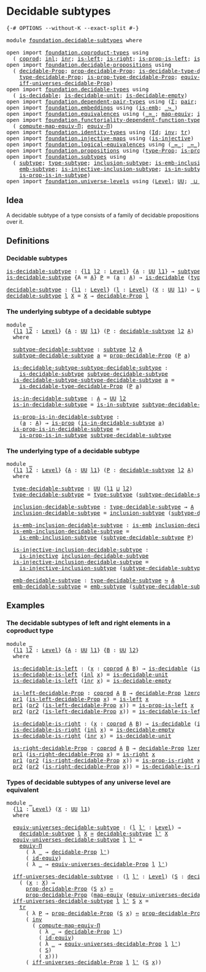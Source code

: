 # Decidable subtypes

<pre class="Agda"><a id="31" class="Symbol">{-#</a> <a id="35" class="Keyword">OPTIONS</a> <a id="43" class="Pragma">--without-K</a> <a id="55" class="Pragma">--exact-split</a> <a id="69" class="Symbol">#-}</a>

<a id="74" class="Keyword">module</a> <a id="81" href="foundation.decidable-subtypes.html" class="Module">foundation.decidable-subtypes</a> <a id="111" class="Keyword">where</a>

<a id="118" class="Keyword">open</a> <a id="123" class="Keyword">import</a> <a id="130" href="foundation.coproduct-types.html" class="Module">foundation.coproduct-types</a> <a id="157" class="Keyword">using</a>
  <a id="165" class="Symbol">(</a> <a id="167" href="foundation.coproduct-types.html#1168" class="Datatype">coprod</a><a id="173" class="Symbol">;</a> <a id="175" href="foundation.coproduct-types.html#1239" class="InductiveConstructor">inl</a><a id="178" class="Symbol">;</a> <a id="180" href="foundation.coproduct-types.html#1262" class="InductiveConstructor">inr</a><a id="183" class="Symbol">;</a> <a id="185" href="foundation.coproduct-types.html#1765" class="Function">is-left</a><a id="192" class="Symbol">;</a> <a id="194" href="foundation.coproduct-types.html#2077" class="Function">is-right</a><a id="202" class="Symbol">;</a> <a id="204" href="foundation.coproduct-types.html#1841" class="Function">is-prop-is-left</a><a id="219" class="Symbol">;</a> <a id="221" href="foundation.coproduct-types.html#2156" class="Function">is-prop-is-right</a><a id="237" class="Symbol">)</a>
<a id="239" class="Keyword">open</a> <a id="244" class="Keyword">import</a> <a id="251" href="foundation.decidable-propositions.html" class="Module">foundation.decidable-propositions</a> <a id="285" class="Keyword">using</a>
  <a id="293" class="Symbol">(</a> <a id="295" href="foundation.decidable-propositions.html#2018" class="Function">decidable-Prop</a><a id="309" class="Symbol">;</a> <a id="311" href="foundation.decidable-propositions.html#2167" class="Function">prop-decidable-Prop</a><a id="330" class="Symbol">;</a> <a id="332" href="foundation.decidable-propositions.html#2506" class="Function">is-decidable-type-decidable-Prop</a><a id="364" class="Symbol">;</a>
    <a id="370" href="foundation.decidable-propositions.html#2276" class="Function">type-decidable-Prop</a><a id="389" class="Symbol">;</a> <a id="391" href="foundation.decidable-propositions.html#2373" class="Function">is-prop-type-decidable-Prop</a><a id="418" class="Symbol">;</a> <a id="420" href="foundation.decidable-propositions.html#6010" class="Function">equiv-universes-decidable-Prop</a><a id="450" class="Symbol">;</a>
    <a id="456" href="foundation.decidable-propositions.html#6205" class="Function">iff-universes-decidable-Prop</a><a id="484" class="Symbol">)</a>
<a id="486" class="Keyword">open</a> <a id="491" class="Keyword">import</a> <a id="498" href="foundation.decidable-types.html" class="Module">foundation.decidable-types</a> <a id="525" class="Keyword">using</a>
  <a id="533" class="Symbol">(</a> <a id="535" href="foundation.decidable-types.html#1905" class="Function">is-decidable</a><a id="547" class="Symbol">;</a> <a id="549" href="foundation.decidable-types.html#2740" class="Function">is-decidable-unit</a><a id="566" class="Symbol">;</a> <a id="568" href="foundation.decidable-types.html#2808" class="Function">is-decidable-empty</a><a id="586" class="Symbol">)</a>
<a id="588" class="Keyword">open</a> <a id="593" class="Keyword">import</a> <a id="600" href="foundation.dependent-pair-types.html" class="Module">foundation.dependent-pair-types</a> <a id="632" class="Keyword">using</a> <a id="638" class="Symbol">(</a><a id="639" href="foundation-core.dependent-pair-types.html#502" class="Record">Σ</a><a id="640" class="Symbol">;</a> <a id="642" href="foundation-core.dependent-pair-types.html#575" class="InductiveConstructor">pair</a><a id="646" class="Symbol">;</a> <a id="648" href="foundation-core.dependent-pair-types.html#592" class="Field">pr1</a><a id="651" class="Symbol">;</a> <a id="653" href="foundation-core.dependent-pair-types.html#604" class="Field">pr2</a><a id="656" class="Symbol">)</a>
<a id="658" class="Keyword">open</a> <a id="663" class="Keyword">import</a> <a id="670" href="foundation.embeddings.html" class="Module">foundation.embeddings</a> <a id="692" class="Keyword">using</a> <a id="698" class="Symbol">(</a><a id="699" href="foundation-core.embeddings.html#980" class="Function">is-emb</a><a id="705" class="Symbol">;</a> <a id="707" href="foundation-core.embeddings.html#1062" class="Function Operator">_↪_</a><a id="710" class="Symbol">)</a>
<a id="712" class="Keyword">open</a> <a id="717" class="Keyword">import</a> <a id="724" href="foundation.equivalences.html" class="Module">foundation.equivalences</a> <a id="748" class="Keyword">using</a> <a id="754" class="Symbol">(</a><a id="755" href="foundation-core.equivalences.html#1607" class="Function Operator">_≃_</a><a id="758" class="Symbol">;</a> <a id="760" href="foundation-core.equivalences.html#1807" class="Function">map-equiv</a><a id="769" class="Symbol">;</a> <a id="771" href="foundation-core.equivalences.html#2480" class="Function">id-equiv</a><a id="779" class="Symbol">)</a>
<a id="781" class="Keyword">open</a> <a id="786" class="Keyword">import</a> <a id="793" href="foundation.functoriality-dependent-function-types.html" class="Module">foundation.functoriality-dependent-function-types</a> <a id="843" class="Keyword">using</a>
  <a id="851" class="Symbol">(</a> <a id="853" href="foundation.functoriality-dependent-function-types.html#2501" class="Function">compute-map-equiv-Π</a><a id="872" class="Symbol">;</a> <a id="874" href="foundation.functoriality-dependent-function-types.html#4227" class="Function">equiv-Π</a><a id="881" class="Symbol">)</a>
<a id="883" class="Keyword">open</a> <a id="888" class="Keyword">import</a> <a id="895" href="foundation.identity-types.html" class="Module">foundation.identity-types</a> <a id="921" class="Keyword">using</a> <a id="927" class="Symbol">(</a><a id="928" href="foundation-core.identity-types.html#641" class="Datatype">Id</a><a id="930" class="Symbol">;</a> <a id="932" href="foundation-core.identity-types.html#1552" class="Function">inv</a><a id="935" class="Symbol">;</a> <a id="937" href="foundation-core.identity-types.html#4583" class="Function">tr</a><a id="939" class="Symbol">)</a>
<a id="941" class="Keyword">open</a> <a id="946" class="Keyword">import</a> <a id="953" href="foundation.injective-maps.html" class="Module">foundation.injective-maps</a> <a id="979" class="Keyword">using</a> <a id="985" class="Symbol">(</a><a id="986" href="foundation.injective-maps.html#1295" class="Function">is-injective</a><a id="998" class="Symbol">)</a>
<a id="1000" class="Keyword">open</a> <a id="1005" class="Keyword">import</a> <a id="1012" href="foundation.logical-equivalences.html" class="Module">foundation.logical-equivalences</a> <a id="1044" class="Keyword">using</a> <a id="1050" class="Symbol">(</a><a id="1051" href="foundation-core.logical-equivalences.html#886" class="Function Operator">_↔_</a><a id="1054" class="Symbol">;</a> <a id="1056" href="foundation-core.logical-equivalences.html#1025" class="Function Operator">_⇔_</a><a id="1059" class="Symbol">)</a>
<a id="1061" class="Keyword">open</a> <a id="1066" class="Keyword">import</a> <a id="1073" href="foundation.propositions.html" class="Module">foundation.propositions</a> <a id="1097" class="Keyword">using</a> <a id="1103" class="Symbol">(</a><a id="1104" href="foundation-core.propositions.html#1482" class="Function">type-Prop</a><a id="1113" class="Symbol">;</a> <a id="1115" href="foundation-core.propositions.html#1295" class="Function">is-prop</a><a id="1122" class="Symbol">)</a>
<a id="1124" class="Keyword">open</a> <a id="1129" class="Keyword">import</a> <a id="1136" href="foundation.subtypes.html" class="Module">foundation.subtypes</a> <a id="1156" class="Keyword">using</a>
  <a id="1164" class="Symbol">(</a> <a id="1166" href="foundation-core.subtypes.html#2197" class="Function">subtype</a><a id="1173" class="Symbol">;</a> <a id="1175" href="foundation-core.subtypes.html#2541" class="Function">type-subtype</a><a id="1187" class="Symbol">;</a> <a id="1189" href="foundation-core.subtypes.html#2607" class="Function">inclusion-subtype</a><a id="1206" class="Symbol">;</a> <a id="1208" href="foundation-core.subtypes.html#3702" class="Function">is-emb-inclusion-subtype</a><a id="1232" class="Symbol">;</a>
    <a id="1238" href="foundation-core.subtypes.html#3948" class="Function">emb-subtype</a><a id="1249" class="Symbol">;</a> <a id="1251" href="foundation.subtypes.html#1110" class="Function">is-injective-inclusion-subtype</a><a id="1281" class="Symbol">;</a> <a id="1283" href="foundation-core.subtypes.html#2361" class="Function">is-in-subtype</a><a id="1296" class="Symbol">;</a>
    <a id="1302" href="foundation-core.subtypes.html#2426" class="Function">is-prop-is-in-subtype</a><a id="1323" class="Symbol">)</a>
<a id="1325" class="Keyword">open</a> <a id="1330" class="Keyword">import</a> <a id="1337" href="foundation.universe-levels.html" class="Module">foundation.universe-levels</a> <a id="1364" class="Keyword">using</a> <a id="1370" class="Symbol">(</a><a id="1371" href="Agda.Primitive.html#597" class="Postulate">Level</a><a id="1376" class="Symbol">;</a> <a id="1378" href="foundation-core.universe-levels.html#222" class="Primitive">UU</a><a id="1380" class="Symbol">;</a> <a id="1382" href="Agda.Primitive.html#810" class="Primitive Operator">_⊔_</a><a id="1385" class="Symbol">;</a> <a id="1387" href="Agda.Primitive.html#780" class="Primitive">lsuc</a><a id="1391" class="Symbol">;</a> <a id="1393" href="Agda.Primitive.html#764" class="Primitive">lzero</a><a id="1398" class="Symbol">)</a>
</pre>
## Idea

A decidable subtype of a type consists of a family of decidable propositions over it.

## Definitions

### Decidable subtypes

<pre class="Agda"><a id="is-decidable-subtype"></a><a id="1549" href="foundation.decidable-subtypes.html#1549" class="Function">is-decidable-subtype</a> <a id="1570" class="Symbol">:</a> <a id="1572" class="Symbol">{</a><a id="1573" href="foundation.decidable-subtypes.html#1573" class="Bound">l1</a> <a id="1576" href="foundation.decidable-subtypes.html#1576" class="Bound">l2</a> <a id="1579" class="Symbol">:</a> <a id="1581" href="Agda.Primitive.html#597" class="Postulate">Level</a><a id="1586" class="Symbol">}</a> <a id="1588" class="Symbol">{</a><a id="1589" href="foundation.decidable-subtypes.html#1589" class="Bound">A</a> <a id="1591" class="Symbol">:</a> <a id="1593" href="foundation-core.universe-levels.html#222" class="Primitive">UU</a> <a id="1596" href="foundation.decidable-subtypes.html#1573" class="Bound">l1</a><a id="1598" class="Symbol">}</a> <a id="1600" class="Symbol">→</a> <a id="1602" href="foundation-core.subtypes.html#2197" class="Function">subtype</a> <a id="1610" href="foundation.decidable-subtypes.html#1576" class="Bound">l2</a> <a id="1613" href="foundation.decidable-subtypes.html#1589" class="Bound">A</a> <a id="1615" class="Symbol">→</a> <a id="1617" href="foundation-core.universe-levels.html#222" class="Primitive">UU</a> <a id="1620" class="Symbol">(</a><a id="1621" href="foundation.decidable-subtypes.html#1573" class="Bound">l1</a> <a id="1624" href="Agda.Primitive.html#810" class="Primitive Operator">⊔</a> <a id="1626" href="foundation.decidable-subtypes.html#1576" class="Bound">l2</a><a id="1628" class="Symbol">)</a>
<a id="1630" href="foundation.decidable-subtypes.html#1549" class="Function">is-decidable-subtype</a> <a id="1651" class="Symbol">{</a><a id="1652" class="Argument">A</a> <a id="1654" class="Symbol">=</a> <a id="1656" href="foundation.decidable-subtypes.html#1656" class="Bound">A</a><a id="1657" class="Symbol">}</a> <a id="1659" href="foundation.decidable-subtypes.html#1659" class="Bound">P</a> <a id="1661" class="Symbol">=</a> <a id="1663" class="Symbol">(</a><a id="1664" href="foundation.decidable-subtypes.html#1664" class="Bound">a</a> <a id="1666" class="Symbol">:</a> <a id="1668" href="foundation.decidable-subtypes.html#1656" class="Bound">A</a><a id="1669" class="Symbol">)</a> <a id="1671" class="Symbol">→</a> <a id="1673" href="foundation.decidable-types.html#1905" class="Function">is-decidable</a> <a id="1686" class="Symbol">(</a><a id="1687" href="foundation-core.propositions.html#1482" class="Function">type-Prop</a> <a id="1697" class="Symbol">(</a><a id="1698" href="foundation.decidable-subtypes.html#1659" class="Bound">P</a> <a id="1700" href="foundation.decidable-subtypes.html#1664" class="Bound">a</a><a id="1701" class="Symbol">))</a>

<a id="decidable-subtype"></a><a id="1705" href="foundation.decidable-subtypes.html#1705" class="Function">decidable-subtype</a> <a id="1723" class="Symbol">:</a> <a id="1725" class="Symbol">{</a><a id="1726" href="foundation.decidable-subtypes.html#1726" class="Bound">l1</a> <a id="1729" class="Symbol">:</a> <a id="1731" href="Agda.Primitive.html#597" class="Postulate">Level</a><a id="1736" class="Symbol">}</a> <a id="1738" class="Symbol">(</a><a id="1739" href="foundation.decidable-subtypes.html#1739" class="Bound">l</a> <a id="1741" class="Symbol">:</a> <a id="1743" href="Agda.Primitive.html#597" class="Postulate">Level</a><a id="1748" class="Symbol">)</a> <a id="1750" class="Symbol">(</a><a id="1751" href="foundation.decidable-subtypes.html#1751" class="Bound">X</a> <a id="1753" class="Symbol">:</a> <a id="1755" href="foundation-core.universe-levels.html#222" class="Primitive">UU</a> <a id="1758" href="foundation.decidable-subtypes.html#1726" class="Bound">l1</a><a id="1760" class="Symbol">)</a> <a id="1762" class="Symbol">→</a> <a id="1764" href="foundation-core.universe-levels.html#222" class="Primitive">UU</a> <a id="1767" class="Symbol">(</a><a id="1768" href="foundation.decidable-subtypes.html#1726" class="Bound">l1</a> <a id="1771" href="Agda.Primitive.html#810" class="Primitive Operator">⊔</a> <a id="1773" href="Agda.Primitive.html#780" class="Primitive">lsuc</a> <a id="1778" href="foundation.decidable-subtypes.html#1739" class="Bound">l</a><a id="1779" class="Symbol">)</a>
<a id="1781" href="foundation.decidable-subtypes.html#1705" class="Function">decidable-subtype</a> <a id="1799" href="foundation.decidable-subtypes.html#1799" class="Bound">l</a> <a id="1801" href="foundation.decidable-subtypes.html#1801" class="Bound">X</a> <a id="1803" class="Symbol">=</a> <a id="1805" href="foundation.decidable-subtypes.html#1801" class="Bound">X</a> <a id="1807" class="Symbol">→</a> <a id="1809" href="foundation.decidable-propositions.html#2018" class="Function">decidable-Prop</a> <a id="1824" href="foundation.decidable-subtypes.html#1799" class="Bound">l</a>
</pre>
### The underlying subtype of a decidable subtype

<pre class="Agda"><a id="1890" class="Keyword">module</a> <a id="1897" href="foundation.decidable-subtypes.html#1897" class="Module">_</a>
  <a id="1901" class="Symbol">{</a><a id="1902" href="foundation.decidable-subtypes.html#1902" class="Bound">l1</a> <a id="1905" href="foundation.decidable-subtypes.html#1905" class="Bound">l2</a> <a id="1908" class="Symbol">:</a> <a id="1910" href="Agda.Primitive.html#597" class="Postulate">Level</a><a id="1915" class="Symbol">}</a> <a id="1917" class="Symbol">{</a><a id="1918" href="foundation.decidable-subtypes.html#1918" class="Bound">A</a> <a id="1920" class="Symbol">:</a> <a id="1922" href="foundation-core.universe-levels.html#222" class="Primitive">UU</a> <a id="1925" href="foundation.decidable-subtypes.html#1902" class="Bound">l1</a><a id="1927" class="Symbol">}</a> <a id="1929" class="Symbol">(</a><a id="1930" href="foundation.decidable-subtypes.html#1930" class="Bound">P</a> <a id="1932" class="Symbol">:</a> <a id="1934" href="foundation.decidable-subtypes.html#1705" class="Function">decidable-subtype</a> <a id="1952" href="foundation.decidable-subtypes.html#1905" class="Bound">l2</a> <a id="1955" href="foundation.decidable-subtypes.html#1918" class="Bound">A</a><a id="1956" class="Symbol">)</a>
  <a id="1960" class="Keyword">where</a>
  
  <a id="1971" href="foundation.decidable-subtypes.html#1971" class="Function">subtype-decidable-subtype</a> <a id="1997" class="Symbol">:</a> <a id="1999" href="foundation-core.subtypes.html#2197" class="Function">subtype</a> <a id="2007" href="foundation.decidable-subtypes.html#1905" class="Bound">l2</a> <a id="2010" href="foundation.decidable-subtypes.html#1918" class="Bound">A</a>
  <a id="2014" href="foundation.decidable-subtypes.html#1971" class="Function">subtype-decidable-subtype</a> <a id="2040" href="foundation.decidable-subtypes.html#2040" class="Bound">a</a> <a id="2042" class="Symbol">=</a> <a id="2044" href="foundation.decidable-propositions.html#2167" class="Function">prop-decidable-Prop</a> <a id="2064" class="Symbol">(</a><a id="2065" href="foundation.decidable-subtypes.html#1930" class="Bound">P</a> <a id="2067" href="foundation.decidable-subtypes.html#2040" class="Bound">a</a><a id="2068" class="Symbol">)</a>

  <a id="2073" href="foundation.decidable-subtypes.html#2073" class="Function">is-decidable-subtype-subtype-decidable-subtype</a> <a id="2120" class="Symbol">:</a>
    <a id="2126" href="foundation.decidable-subtypes.html#1549" class="Function">is-decidable-subtype</a> <a id="2147" href="foundation.decidable-subtypes.html#1971" class="Function">subtype-decidable-subtype</a>
  <a id="2175" href="foundation.decidable-subtypes.html#2073" class="Function">is-decidable-subtype-subtype-decidable-subtype</a> <a id="2222" href="foundation.decidable-subtypes.html#2222" class="Bound">a</a> <a id="2224" class="Symbol">=</a>
    <a id="2230" href="foundation.decidable-propositions.html#2506" class="Function">is-decidable-type-decidable-Prop</a> <a id="2263" class="Symbol">(</a><a id="2264" href="foundation.decidable-subtypes.html#1930" class="Bound">P</a> <a id="2266" href="foundation.decidable-subtypes.html#2222" class="Bound">a</a><a id="2267" class="Symbol">)</a>

  <a id="2272" href="foundation.decidable-subtypes.html#2272" class="Function">is-in-decidable-subtype</a> <a id="2296" class="Symbol">:</a> <a id="2298" href="foundation.decidable-subtypes.html#1918" class="Bound">A</a> <a id="2300" class="Symbol">→</a> <a id="2302" href="foundation-core.universe-levels.html#222" class="Primitive">UU</a> <a id="2305" href="foundation.decidable-subtypes.html#1905" class="Bound">l2</a>
  <a id="2310" href="foundation.decidable-subtypes.html#2272" class="Function">is-in-decidable-subtype</a> <a id="2334" class="Symbol">=</a> <a id="2336" href="foundation-core.subtypes.html#2361" class="Function">is-in-subtype</a> <a id="2350" href="foundation.decidable-subtypes.html#1971" class="Function">subtype-decidable-subtype</a>

  <a id="2379" href="foundation.decidable-subtypes.html#2379" class="Function">is-prop-is-in-decidable-subtype</a> <a id="2411" class="Symbol">:</a>
    <a id="2417" class="Symbol">(</a><a id="2418" href="foundation.decidable-subtypes.html#2418" class="Bound">a</a> <a id="2420" class="Symbol">:</a> <a id="2422" href="foundation.decidable-subtypes.html#1918" class="Bound">A</a><a id="2423" class="Symbol">)</a> <a id="2425" class="Symbol">→</a> <a id="2427" href="foundation-core.propositions.html#1295" class="Function">is-prop</a> <a id="2435" class="Symbol">(</a><a id="2436" href="foundation.decidable-subtypes.html#2272" class="Function">is-in-decidable-subtype</a> <a id="2460" href="foundation.decidable-subtypes.html#2418" class="Bound">a</a><a id="2461" class="Symbol">)</a>
  <a id="2465" href="foundation.decidable-subtypes.html#2379" class="Function">is-prop-is-in-decidable-subtype</a> <a id="2497" class="Symbol">=</a>
    <a id="2503" href="foundation-core.subtypes.html#2426" class="Function">is-prop-is-in-subtype</a> <a id="2525" href="foundation.decidable-subtypes.html#1971" class="Function">subtype-decidable-subtype</a>
</pre>
### The underlying type of a decidable subtype

<pre class="Agda"><a id="2612" class="Keyword">module</a> <a id="2619" href="foundation.decidable-subtypes.html#2619" class="Module">_</a>
  <a id="2623" class="Symbol">{</a><a id="2624" href="foundation.decidable-subtypes.html#2624" class="Bound">l1</a> <a id="2627" href="foundation.decidable-subtypes.html#2627" class="Bound">l2</a> <a id="2630" class="Symbol">:</a> <a id="2632" href="Agda.Primitive.html#597" class="Postulate">Level</a><a id="2637" class="Symbol">}</a> <a id="2639" class="Symbol">{</a><a id="2640" href="foundation.decidable-subtypes.html#2640" class="Bound">A</a> <a id="2642" class="Symbol">:</a> <a id="2644" href="foundation-core.universe-levels.html#222" class="Primitive">UU</a> <a id="2647" href="foundation.decidable-subtypes.html#2624" class="Bound">l1</a><a id="2649" class="Symbol">}</a> <a id="2651" class="Symbol">(</a><a id="2652" href="foundation.decidable-subtypes.html#2652" class="Bound">P</a> <a id="2654" class="Symbol">:</a> <a id="2656" href="foundation.decidable-subtypes.html#1705" class="Function">decidable-subtype</a> <a id="2674" href="foundation.decidable-subtypes.html#2627" class="Bound">l2</a> <a id="2677" href="foundation.decidable-subtypes.html#2640" class="Bound">A</a><a id="2678" class="Symbol">)</a>
  <a id="2682" class="Keyword">where</a>
  
  <a id="2693" href="foundation.decidable-subtypes.html#2693" class="Function">type-decidable-subtype</a> <a id="2716" class="Symbol">:</a> <a id="2718" href="foundation-core.universe-levels.html#222" class="Primitive">UU</a> <a id="2721" class="Symbol">(</a><a id="2722" href="foundation.decidable-subtypes.html#2624" class="Bound">l1</a> <a id="2725" href="Agda.Primitive.html#810" class="Primitive Operator">⊔</a> <a id="2727" href="foundation.decidable-subtypes.html#2627" class="Bound">l2</a><a id="2729" class="Symbol">)</a>
  <a id="2733" href="foundation.decidable-subtypes.html#2693" class="Function">type-decidable-subtype</a> <a id="2756" class="Symbol">=</a> <a id="2758" href="foundation-core.subtypes.html#2541" class="Function">type-subtype</a> <a id="2771" class="Symbol">(</a><a id="2772" href="foundation.decidable-subtypes.html#1971" class="Function">subtype-decidable-subtype</a> <a id="2798" href="foundation.decidable-subtypes.html#2652" class="Bound">P</a><a id="2799" class="Symbol">)</a>

  <a id="2804" href="foundation.decidable-subtypes.html#2804" class="Function">inclusion-decidable-subtype</a> <a id="2832" class="Symbol">:</a> <a id="2834" href="foundation.decidable-subtypes.html#2693" class="Function">type-decidable-subtype</a> <a id="2857" class="Symbol">→</a> <a id="2859" href="foundation.decidable-subtypes.html#2640" class="Bound">A</a>
  <a id="2863" href="foundation.decidable-subtypes.html#2804" class="Function">inclusion-decidable-subtype</a> <a id="2891" class="Symbol">=</a> <a id="2893" href="foundation-core.subtypes.html#2607" class="Function">inclusion-subtype</a> <a id="2911" class="Symbol">(</a><a id="2912" href="foundation.decidable-subtypes.html#1971" class="Function">subtype-decidable-subtype</a> <a id="2938" href="foundation.decidable-subtypes.html#2652" class="Bound">P</a><a id="2939" class="Symbol">)</a>

  <a id="2944" href="foundation.decidable-subtypes.html#2944" class="Function">is-emb-inclusion-decidable-subtype</a> <a id="2979" class="Symbol">:</a> <a id="2981" href="foundation-core.embeddings.html#980" class="Function">is-emb</a> <a id="2988" href="foundation.decidable-subtypes.html#2804" class="Function">inclusion-decidable-subtype</a>
  <a id="3018" href="foundation.decidable-subtypes.html#2944" class="Function">is-emb-inclusion-decidable-subtype</a> <a id="3053" class="Symbol">=</a>
    <a id="3059" href="foundation-core.subtypes.html#3702" class="Function">is-emb-inclusion-subtype</a> <a id="3084" class="Symbol">(</a><a id="3085" href="foundation.decidable-subtypes.html#1971" class="Function">subtype-decidable-subtype</a> <a id="3111" href="foundation.decidable-subtypes.html#2652" class="Bound">P</a><a id="3112" class="Symbol">)</a>

  <a id="3117" href="foundation.decidable-subtypes.html#3117" class="Function">is-injective-inclusion-decidable-subtype</a> <a id="3158" class="Symbol">:</a>
    <a id="3164" href="foundation.injective-maps.html#1295" class="Function">is-injective</a> <a id="3177" href="foundation.decidable-subtypes.html#2804" class="Function">inclusion-decidable-subtype</a>
  <a id="3207" href="foundation.decidable-subtypes.html#3117" class="Function">is-injective-inclusion-decidable-subtype</a> <a id="3248" class="Symbol">=</a>
    <a id="3254" href="foundation.subtypes.html#1110" class="Function">is-injective-inclusion-subtype</a> <a id="3285" class="Symbol">(</a><a id="3286" href="foundation.decidable-subtypes.html#1971" class="Function">subtype-decidable-subtype</a> <a id="3312" href="foundation.decidable-subtypes.html#2652" class="Bound">P</a><a id="3313" class="Symbol">)</a>

  <a id="3318" href="foundation.decidable-subtypes.html#3318" class="Function">emb-decidable-subtype</a> <a id="3340" class="Symbol">:</a> <a id="3342" href="foundation.decidable-subtypes.html#2693" class="Function">type-decidable-subtype</a> <a id="3365" href="foundation-core.embeddings.html#1062" class="Function Operator">↪</a> <a id="3367" href="foundation.decidable-subtypes.html#2640" class="Bound">A</a>
  <a id="3371" href="foundation.decidable-subtypes.html#3318" class="Function">emb-decidable-subtype</a> <a id="3393" class="Symbol">=</a> <a id="3395" href="foundation-core.subtypes.html#3948" class="Function">emb-subtype</a> <a id="3407" class="Symbol">(</a><a id="3408" href="foundation.decidable-subtypes.html#1971" class="Function">subtype-decidable-subtype</a> <a id="3434" href="foundation.decidable-subtypes.html#2652" class="Bound">P</a><a id="3435" class="Symbol">)</a>
</pre>
## Examples

### The decidable subtypes of left and right elements in a coproduct type

<pre class="Agda"><a id="3538" class="Keyword">module</a> <a id="3545" href="foundation.decidable-subtypes.html#3545" class="Module">_</a>
  <a id="3549" class="Symbol">{</a><a id="3550" href="foundation.decidable-subtypes.html#3550" class="Bound">l1</a> <a id="3553" href="foundation.decidable-subtypes.html#3553" class="Bound">l2</a> <a id="3556" class="Symbol">:</a> <a id="3558" href="Agda.Primitive.html#597" class="Postulate">Level</a><a id="3563" class="Symbol">}</a> <a id="3565" class="Symbol">{</a><a id="3566" href="foundation.decidable-subtypes.html#3566" class="Bound">A</a> <a id="3568" class="Symbol">:</a> <a id="3570" href="foundation-core.universe-levels.html#222" class="Primitive">UU</a> <a id="3573" href="foundation.decidable-subtypes.html#3550" class="Bound">l1</a><a id="3575" class="Symbol">}</a> <a id="3577" class="Symbol">{</a><a id="3578" href="foundation.decidable-subtypes.html#3578" class="Bound">B</a> <a id="3580" class="Symbol">:</a> <a id="3582" href="foundation-core.universe-levels.html#222" class="Primitive">UU</a> <a id="3585" href="foundation.decidable-subtypes.html#3553" class="Bound">l2</a><a id="3587" class="Symbol">}</a>
  <a id="3591" class="Keyword">where</a>

  <a id="3600" href="foundation.decidable-subtypes.html#3600" class="Function">is-decidable-is-left</a> <a id="3621" class="Symbol">:</a> <a id="3623" class="Symbol">(</a><a id="3624" href="foundation.decidable-subtypes.html#3624" class="Bound">x</a> <a id="3626" class="Symbol">:</a> <a id="3628" href="foundation.coproduct-types.html#1168" class="Datatype">coprod</a> <a id="3635" href="foundation.decidable-subtypes.html#3566" class="Bound">A</a> <a id="3637" href="foundation.decidable-subtypes.html#3578" class="Bound">B</a><a id="3638" class="Symbol">)</a> <a id="3640" class="Symbol">→</a> <a id="3642" href="foundation.decidable-types.html#1905" class="Function">is-decidable</a> <a id="3655" class="Symbol">(</a><a id="3656" href="foundation.coproduct-types.html#1765" class="Function">is-left</a> <a id="3664" href="foundation.decidable-subtypes.html#3624" class="Bound">x</a><a id="3665" class="Symbol">)</a>
  <a id="3669" href="foundation.decidable-subtypes.html#3600" class="Function">is-decidable-is-left</a> <a id="3690" class="Symbol">(</a><a id="3691" href="foundation.coproduct-types.html#1239" class="InductiveConstructor">inl</a> <a id="3695" href="foundation.decidable-subtypes.html#3695" class="Bound">x</a><a id="3696" class="Symbol">)</a> <a id="3698" class="Symbol">=</a> <a id="3700" href="foundation.decidable-types.html#2740" class="Function">is-decidable-unit</a>
  <a id="3720" href="foundation.decidable-subtypes.html#3600" class="Function">is-decidable-is-left</a> <a id="3741" class="Symbol">(</a><a id="3742" href="foundation.coproduct-types.html#1262" class="InductiveConstructor">inr</a> <a id="3746" href="foundation.decidable-subtypes.html#3746" class="Bound">x</a><a id="3747" class="Symbol">)</a> <a id="3749" class="Symbol">=</a> <a id="3751" href="foundation.decidable-types.html#2808" class="Function">is-decidable-empty</a>

  <a id="3773" href="foundation.decidable-subtypes.html#3773" class="Function">is-left-decidable-Prop</a> <a id="3796" class="Symbol">:</a> <a id="3798" href="foundation.coproduct-types.html#1168" class="Datatype">coprod</a> <a id="3805" href="foundation.decidable-subtypes.html#3566" class="Bound">A</a> <a id="3807" href="foundation.decidable-subtypes.html#3578" class="Bound">B</a> <a id="3809" class="Symbol">→</a> <a id="3811" href="foundation.decidable-propositions.html#2018" class="Function">decidable-Prop</a> <a id="3826" href="Agda.Primitive.html#764" class="Primitive">lzero</a>
  <a id="3834" href="foundation-core.dependent-pair-types.html#592" class="Field">pr1</a> <a id="3838" class="Symbol">(</a><a id="3839" href="foundation.decidable-subtypes.html#3773" class="Function">is-left-decidable-Prop</a> <a id="3862" href="foundation.decidable-subtypes.html#3862" class="Bound">x</a><a id="3863" class="Symbol">)</a> <a id="3865" class="Symbol">=</a> <a id="3867" href="foundation.coproduct-types.html#1765" class="Function">is-left</a> <a id="3875" href="foundation.decidable-subtypes.html#3862" class="Bound">x</a>
  <a id="3879" href="foundation-core.dependent-pair-types.html#592" class="Field">pr1</a> <a id="3883" class="Symbol">(</a><a id="3884" href="foundation-core.dependent-pair-types.html#604" class="Field">pr2</a> <a id="3888" class="Symbol">(</a><a id="3889" href="foundation.decidable-subtypes.html#3773" class="Function">is-left-decidable-Prop</a> <a id="3912" href="foundation.decidable-subtypes.html#3912" class="Bound">x</a><a id="3913" class="Symbol">))</a> <a id="3916" class="Symbol">=</a> <a id="3918" href="foundation.coproduct-types.html#1841" class="Function">is-prop-is-left</a> <a id="3934" href="foundation.decidable-subtypes.html#3912" class="Bound">x</a>
  <a id="3938" href="foundation-core.dependent-pair-types.html#604" class="Field">pr2</a> <a id="3942" class="Symbol">(</a><a id="3943" href="foundation-core.dependent-pair-types.html#604" class="Field">pr2</a> <a id="3947" class="Symbol">(</a><a id="3948" href="foundation.decidable-subtypes.html#3773" class="Function">is-left-decidable-Prop</a> <a id="3971" href="foundation.decidable-subtypes.html#3971" class="Bound">x</a><a id="3972" class="Symbol">))</a> <a id="3975" class="Symbol">=</a> <a id="3977" href="foundation.decidable-subtypes.html#3600" class="Function">is-decidable-is-left</a> <a id="3998" href="foundation.decidable-subtypes.html#3971" class="Bound">x</a>

  <a id="4003" href="foundation.decidable-subtypes.html#4003" class="Function">is-decidable-is-right</a> <a id="4025" class="Symbol">:</a> <a id="4027" class="Symbol">(</a><a id="4028" href="foundation.decidable-subtypes.html#4028" class="Bound">x</a> <a id="4030" class="Symbol">:</a> <a id="4032" href="foundation.coproduct-types.html#1168" class="Datatype">coprod</a> <a id="4039" href="foundation.decidable-subtypes.html#3566" class="Bound">A</a> <a id="4041" href="foundation.decidable-subtypes.html#3578" class="Bound">B</a><a id="4042" class="Symbol">)</a> <a id="4044" class="Symbol">→</a> <a id="4046" href="foundation.decidable-types.html#1905" class="Function">is-decidable</a> <a id="4059" class="Symbol">(</a><a id="4060" href="foundation.coproduct-types.html#2077" class="Function">is-right</a> <a id="4069" href="foundation.decidable-subtypes.html#4028" class="Bound">x</a><a id="4070" class="Symbol">)</a>
  <a id="4074" href="foundation.decidable-subtypes.html#4003" class="Function">is-decidable-is-right</a> <a id="4096" class="Symbol">(</a><a id="4097" href="foundation.coproduct-types.html#1239" class="InductiveConstructor">inl</a> <a id="4101" href="foundation.decidable-subtypes.html#4101" class="Bound">x</a><a id="4102" class="Symbol">)</a> <a id="4104" class="Symbol">=</a> <a id="4106" href="foundation.decidable-types.html#2808" class="Function">is-decidable-empty</a>
  <a id="4127" href="foundation.decidable-subtypes.html#4003" class="Function">is-decidable-is-right</a> <a id="4149" class="Symbol">(</a><a id="4150" href="foundation.coproduct-types.html#1262" class="InductiveConstructor">inr</a> <a id="4154" href="foundation.decidable-subtypes.html#4154" class="Bound">x</a><a id="4155" class="Symbol">)</a> <a id="4157" class="Symbol">=</a> <a id="4159" href="foundation.decidable-types.html#2740" class="Function">is-decidable-unit</a>

  <a id="4180" href="foundation.decidable-subtypes.html#4180" class="Function">is-right-decidable-Prop</a> <a id="4204" class="Symbol">:</a> <a id="4206" href="foundation.coproduct-types.html#1168" class="Datatype">coprod</a> <a id="4213" href="foundation.decidable-subtypes.html#3566" class="Bound">A</a> <a id="4215" href="foundation.decidable-subtypes.html#3578" class="Bound">B</a> <a id="4217" class="Symbol">→</a> <a id="4219" href="foundation.decidable-propositions.html#2018" class="Function">decidable-Prop</a> <a id="4234" href="Agda.Primitive.html#764" class="Primitive">lzero</a>
  <a id="4242" href="foundation-core.dependent-pair-types.html#592" class="Field">pr1</a> <a id="4246" class="Symbol">(</a><a id="4247" href="foundation.decidable-subtypes.html#4180" class="Function">is-right-decidable-Prop</a> <a id="4271" href="foundation.decidable-subtypes.html#4271" class="Bound">x</a><a id="4272" class="Symbol">)</a> <a id="4274" class="Symbol">=</a> <a id="4276" href="foundation.coproduct-types.html#2077" class="Function">is-right</a> <a id="4285" href="foundation.decidable-subtypes.html#4271" class="Bound">x</a>
  <a id="4289" href="foundation-core.dependent-pair-types.html#592" class="Field">pr1</a> <a id="4293" class="Symbol">(</a><a id="4294" href="foundation-core.dependent-pair-types.html#604" class="Field">pr2</a> <a id="4298" class="Symbol">(</a><a id="4299" href="foundation.decidable-subtypes.html#4180" class="Function">is-right-decidable-Prop</a> <a id="4323" href="foundation.decidable-subtypes.html#4323" class="Bound">x</a><a id="4324" class="Symbol">))</a> <a id="4327" class="Symbol">=</a> <a id="4329" href="foundation.coproduct-types.html#2156" class="Function">is-prop-is-right</a> <a id="4346" href="foundation.decidable-subtypes.html#4323" class="Bound">x</a>
  <a id="4350" href="foundation-core.dependent-pair-types.html#604" class="Field">pr2</a> <a id="4354" class="Symbol">(</a><a id="4355" href="foundation-core.dependent-pair-types.html#604" class="Field">pr2</a> <a id="4359" class="Symbol">(</a><a id="4360" href="foundation.decidable-subtypes.html#4180" class="Function">is-right-decidable-Prop</a> <a id="4384" href="foundation.decidable-subtypes.html#4384" class="Bound">x</a><a id="4385" class="Symbol">))</a> <a id="4388" class="Symbol">=</a> <a id="4390" href="foundation.decidable-subtypes.html#4003" class="Function">is-decidable-is-right</a> <a id="4412" href="foundation.decidable-subtypes.html#4384" class="Bound">x</a>
</pre>
### Types of decidable subtypes of any universe level are equivalent

<pre class="Agda"><a id="4497" class="Keyword">module</a> <a id="4504" href="foundation.decidable-subtypes.html#4504" class="Module">_</a>
  <a id="4508" class="Symbol">{</a><a id="4509" href="foundation.decidable-subtypes.html#4509" class="Bound">l1</a> <a id="4512" class="Symbol">:</a> <a id="4514" href="Agda.Primitive.html#597" class="Postulate">Level</a><a id="4519" class="Symbol">}</a> <a id="4521" class="Symbol">(</a><a id="4522" href="foundation.decidable-subtypes.html#4522" class="Bound">X</a> <a id="4524" class="Symbol">:</a> <a id="4526" href="foundation-core.universe-levels.html#222" class="Primitive">UU</a> <a id="4529" href="foundation.decidable-subtypes.html#4509" class="Bound">l1</a><a id="4531" class="Symbol">)</a>
  <a id="4535" class="Keyword">where</a>

  <a id="4544" href="foundation.decidable-subtypes.html#4544" class="Function">equiv-universes-decidable-subtype</a> <a id="4578" class="Symbol">:</a> <a id="4580" class="Symbol">(</a><a id="4581" href="foundation.decidable-subtypes.html#4581" class="Bound">l</a> <a id="4583" href="foundation.decidable-subtypes.html#4583" class="Bound">l&#39;</a> <a id="4586" class="Symbol">:</a> <a id="4588" href="Agda.Primitive.html#597" class="Postulate">Level</a><a id="4593" class="Symbol">)</a> <a id="4595" class="Symbol">→</a>
    <a id="4601" href="foundation.decidable-subtypes.html#1705" class="Function">decidable-subtype</a> <a id="4619" href="foundation.decidable-subtypes.html#4581" class="Bound">l</a> <a id="4621" href="foundation.decidable-subtypes.html#4522" class="Bound">X</a> <a id="4623" href="foundation-core.equivalences.html#1607" class="Function Operator">≃</a> <a id="4625" href="foundation.decidable-subtypes.html#1705" class="Function">decidable-subtype</a> <a id="4643" href="foundation.decidable-subtypes.html#4583" class="Bound">l&#39;</a> <a id="4646" href="foundation.decidable-subtypes.html#4522" class="Bound">X</a>
  <a id="4650" href="foundation.decidable-subtypes.html#4544" class="Function">equiv-universes-decidable-subtype</a> <a id="4684" href="foundation.decidable-subtypes.html#4684" class="Bound">l</a> <a id="4686" href="foundation.decidable-subtypes.html#4686" class="Bound">l&#39;</a> <a id="4689" class="Symbol">=</a>
    <a id="4695" href="foundation.functoriality-dependent-function-types.html#4227" class="Function">equiv-Π</a>
      <a id="4709" class="Symbol">(</a> <a id="4711" class="Symbol">λ</a> <a id="4713" href="foundation.decidable-subtypes.html#4713" class="Bound">_</a> <a id="4715" class="Symbol">→</a> <a id="4717" href="foundation.decidable-propositions.html#2018" class="Function">decidable-Prop</a> <a id="4732" href="foundation.decidable-subtypes.html#4686" class="Bound">l&#39;</a><a id="4734" class="Symbol">)</a>
      <a id="4742" class="Symbol">(</a> <a id="4744" href="foundation-core.equivalences.html#2480" class="Function">id-equiv</a><a id="4752" class="Symbol">)</a>
      <a id="4760" class="Symbol">(</a> <a id="4762" class="Symbol">λ</a> <a id="4764" href="foundation.decidable-subtypes.html#4764" class="Bound">_</a> <a id="4766" class="Symbol">→</a> <a id="4768" href="foundation.decidable-propositions.html#6010" class="Function">equiv-universes-decidable-Prop</a> <a id="4799" href="foundation.decidable-subtypes.html#4684" class="Bound">l</a> <a id="4801" href="foundation.decidable-subtypes.html#4686" class="Bound">l&#39;</a><a id="4803" class="Symbol">)</a>

  <a id="4808" href="foundation.decidable-subtypes.html#4808" class="Function">iff-universes-decidable-subtype</a> <a id="4840" class="Symbol">:</a> <a id="4842" class="Symbol">(</a><a id="4843" href="foundation.decidable-subtypes.html#4843" class="Bound">l</a> <a id="4845" href="foundation.decidable-subtypes.html#4845" class="Bound">l&#39;</a> <a id="4848" class="Symbol">:</a> <a id="4850" href="Agda.Primitive.html#597" class="Postulate">Level</a><a id="4855" class="Symbol">)</a> <a id="4857" class="Symbol">(</a><a id="4858" href="foundation.decidable-subtypes.html#4858" class="Bound">S</a> <a id="4860" class="Symbol">:</a> <a id="4862" href="foundation.decidable-subtypes.html#1705" class="Function">decidable-subtype</a> <a id="4880" href="foundation.decidable-subtypes.html#4843" class="Bound">l</a> <a id="4882" href="foundation.decidable-subtypes.html#4522" class="Bound">X</a><a id="4883" class="Symbol">)</a> <a id="4885" class="Symbol">→</a>
    <a id="4891" class="Symbol">(</a> <a id="4893" class="Symbol">(</a><a id="4894" href="foundation.decidable-subtypes.html#4894" class="Bound">x</a> <a id="4896" class="Symbol">:</a> <a id="4898" href="foundation.decidable-subtypes.html#4522" class="Bound">X</a><a id="4899" class="Symbol">)</a> <a id="4901" class="Symbol">→</a>
      <a id="4909" href="foundation.decidable-propositions.html#2167" class="Function">prop-decidable-Prop</a> <a id="4929" class="Symbol">(</a><a id="4930" href="foundation.decidable-subtypes.html#4858" class="Bound">S</a> <a id="4932" href="foundation.decidable-subtypes.html#4894" class="Bound">x</a><a id="4933" class="Symbol">)</a> <a id="4935" href="foundation-core.logical-equivalences.html#1025" class="Function Operator">⇔</a>
      <a id="4943" href="foundation.decidable-propositions.html#2167" class="Function">prop-decidable-Prop</a> <a id="4963" class="Symbol">(</a><a id="4964" href="foundation-core.equivalences.html#1807" class="Function">map-equiv</a> <a id="4974" class="Symbol">(</a><a id="4975" href="foundation.decidable-subtypes.html#4544" class="Function">equiv-universes-decidable-subtype</a> <a id="5009" href="foundation.decidable-subtypes.html#4843" class="Bound">l</a> <a id="5011" href="foundation.decidable-subtypes.html#4845" class="Bound">l&#39;</a><a id="5013" class="Symbol">)</a> <a id="5015" href="foundation.decidable-subtypes.html#4858" class="Bound">S</a> <a id="5017" href="foundation.decidable-subtypes.html#4894" class="Bound">x</a><a id="5018" class="Symbol">))</a>
  <a id="5023" href="foundation.decidable-subtypes.html#4808" class="Function">iff-universes-decidable-subtype</a> <a id="5055" href="foundation.decidable-subtypes.html#5055" class="Bound">l</a> <a id="5057" href="foundation.decidable-subtypes.html#5057" class="Bound">l&#39;</a> <a id="5060" href="foundation.decidable-subtypes.html#5060" class="Bound">S</a> <a id="5062" href="foundation.decidable-subtypes.html#5062" class="Bound">x</a> <a id="5064" class="Symbol">=</a>
    <a id="5070" href="foundation-core.identity-types.html#4583" class="Function">tr</a>
      <a id="5079" class="Symbol">(</a> <a id="5081" class="Symbol">λ</a> <a id="5083" href="foundation.decidable-subtypes.html#5083" class="Bound">P</a> <a id="5085" class="Symbol">→</a> <a id="5087" href="foundation.decidable-propositions.html#2167" class="Function">prop-decidable-Prop</a> <a id="5107" class="Symbol">(</a><a id="5108" href="foundation.decidable-subtypes.html#5060" class="Bound">S</a> <a id="5110" href="foundation.decidable-subtypes.html#5062" class="Bound">x</a><a id="5111" class="Symbol">)</a> <a id="5113" href="foundation-core.logical-equivalences.html#1025" class="Function Operator">⇔</a> <a id="5115" href="foundation.decidable-propositions.html#2167" class="Function">prop-decidable-Prop</a> <a id="5135" href="foundation.decidable-subtypes.html#5083" class="Bound">P</a><a id="5136" class="Symbol">)</a>
      <a id="5144" class="Symbol">(</a> <a id="5146" href="foundation-core.identity-types.html#1552" class="Function">inv</a>
        <a id="5158" class="Symbol">(</a> <a id="5160" href="foundation.functoriality-dependent-function-types.html#2501" class="Function">compute-map-equiv-Π</a>
          <a id="5190" class="Symbol">(</a> <a id="5192" class="Symbol">λ</a> <a id="5194" href="foundation.decidable-subtypes.html#5194" class="Bound">_</a> <a id="5196" class="Symbol">→</a> <a id="5198" href="foundation.decidable-propositions.html#2018" class="Function">decidable-Prop</a> <a id="5213" href="foundation.decidable-subtypes.html#5057" class="Bound">l&#39;</a><a id="5215" class="Symbol">)</a>
          <a id="5227" class="Symbol">(</a> <a id="5229" href="foundation-core.equivalences.html#2480" class="Function">id-equiv</a><a id="5237" class="Symbol">)</a>
          <a id="5249" class="Symbol">(</a> <a id="5251" class="Symbol">λ</a> <a id="5253" href="foundation.decidable-subtypes.html#5253" class="Bound">_</a> <a id="5255" class="Symbol">→</a> <a id="5257" href="foundation.decidable-propositions.html#6010" class="Function">equiv-universes-decidable-Prop</a> <a id="5288" href="foundation.decidable-subtypes.html#5055" class="Bound">l</a> <a id="5290" href="foundation.decidable-subtypes.html#5057" class="Bound">l&#39;</a><a id="5292" class="Symbol">)</a>
          <a id="5304" class="Symbol">(</a> <a id="5306" href="foundation.decidable-subtypes.html#5060" class="Bound">S</a><a id="5307" class="Symbol">)</a>
          <a id="5319" class="Symbol">(</a> <a id="5321" href="foundation.decidable-subtypes.html#5062" class="Bound">x</a><a id="5322" class="Symbol">)))</a>
      <a id="5332" class="Symbol">(</a> <a id="5334" href="foundation.decidable-propositions.html#6205" class="Function">iff-universes-decidable-Prop</a> <a id="5363" href="foundation.decidable-subtypes.html#5055" class="Bound">l</a> <a id="5365" href="foundation.decidable-subtypes.html#5057" class="Bound">l&#39;</a> <a id="5368" class="Symbol">(</a><a id="5369" href="foundation.decidable-subtypes.html#5060" class="Bound">S</a> <a id="5371" href="foundation.decidable-subtypes.html#5062" class="Bound">x</a><a id="5372" class="Symbol">))</a>
</pre>